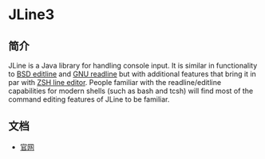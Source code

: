 # JLine3

## 简介

JLine is a Java library for handling console input. It is similar in functionality to
[BSD editline](http://www.thrysoee.dk/editline/) and [GNU readline](http://www.gnu.org/s/readline/)
but with additional features that bring it in par with
[ZSH line editor](http://zsh.sourceforge.net/Doc/Release/Zsh-Line-Editor.html). People familiar with
the readline/editline capabilities for modern shells (such as bash and tcsh) will find most of the
command editing features of JLine to be familiar.

## 文档

* [官网](https://github.com/jline/jline3/wiki)
